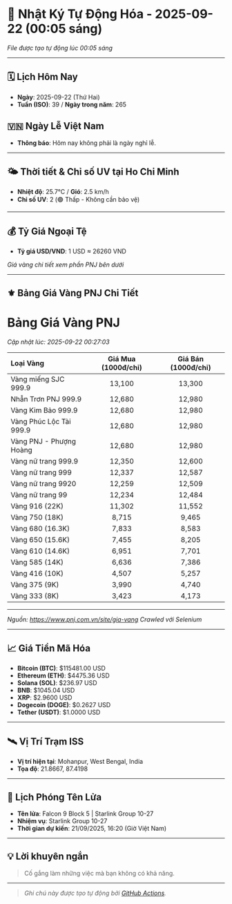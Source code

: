 # 🚀 Nhật Ký Tự Động Hóa - 2025-09-22 (00:05 sáng)

*File được tạo tự động lúc 00:05 sáng*

---
<!-- CALENDAR-MODULE -->
## 🗓️ Lịch Hôm Nay
- **Ngày**: 2025-09-22 (Thứ Hai)
- **Tuần (ISO)**: 39 / **Ngày trong năm**: 265

<!-- HOLIDAY-MODULE -->
## 🇻🇳 Ngày Lễ Việt Nam
- **Thông báo**: Hôm nay không phải là ngày nghỉ lễ.

---
<!-- WEATHER-UV-MODULE -->
## 🌤️ Thời tiết & Chỉ số UV tại Ho Chi Minh
- **Nhiệt độ**: 25.7°C / **Gió**: 2.5 km/h
- **Chỉ số UV**: 2 (🟢 Thấp - Không cần bảo vệ)

---
<!-- FINANCE-MODULE -->
## 💰 Tỷ Giá Ngoại Tệ
- **Tỷ giá USD/VND**: 1 USD ≈ 26260 VND

*Giá vàng chi tiết xem phần PNJ bên dưới*

---
<!-- PNJ-GOLD-MODULE -->
## ⚜️ Bảng Giá Vàng PNJ Chi Tiết

# Bảng Giá Vàng PNJ
*Cập nhật lúc: 2025-09-22 00:27:03*

| Loại Vàng | Giá Mua (1000đ/chỉ) | Giá Bán (1000đ/chỉ) |
|:---|:---:|:---:|
| Vàng miếng SJC 999.9 | 13,100 | 13,300 |
| Nhẫn Trơn PNJ 999.9 | 12,680 | 12,980 |
| Vàng Kim Bảo 999.9 | 12,680 | 12,980 |
| Vàng Phúc Lộc Tài 999.9 | 12,680 | 12,980 |
| Vàng PNJ - Phượng Hoàng | 12,680 | 12,980 |
| Vàng nữ trang 999.9 | 12,350 | 12,600 |
| Vàng nữ trang 999 | 12,337 | 12,587 |
| Vàng nữ trang 9920 | 12,259 | 12,509 |
| Vàng nữ trang 99 | 12,234 | 12,484 |
| Vàng 916 (22K) | 11,302 | 11,552 |
| Vàng 750 (18K) | 8,715 | 9,465 |
| Vàng 680 (16.3K) | 7,833 | 8,583 |
| Vàng 650 (15.6K) | 7,455 | 8,205 |
| Vàng 610 (14.6K) | 6,951 | 7,701 |
| Vàng 585 (14K) | 6,636 | 7,386 |
| Vàng 416 (10K) | 4,507 | 5,257 |
| Vàng 375 (9K) | 3,990 | 4,740 |
| Vàng 333 (8K) | 3,423 | 4,173 |

---
*Nguồn: https://www.pnj.com.vn/site/gia-vang*
*Crawled với Selenium*

---
<!-- CRYPTO-MODULE -->
## 📈 Giá Tiền Mã Hóa
- **Bitcoin (BTC)**: $115481.00 USD
- **Ethereum (ETH)**: $4475.36 USD
- **Solana (SOL)**: $236.97 USD
- **BNB**: $1045.04 USD
- **XRP**: $2.9600 USD
- **Dogecoin (DOGE)**: $0.2627 USD
- **Tether (USDT)**: $1.0000 USD

---
<!-- ISS-MODULE -->
## 🛰️ Vị Trí Trạm ISS
- **Vị trí hiện tại**: Mohanpur, West Bengal, India
- **Tọa độ**: 21.8667, 87.4198

---
<!-- LAUNCH-MODULE -->
## 🚀 Lịch Phóng Tên Lửa
- **Tên lửa**: Falcon 9 Block 5 | Starlink Group 10-27
- **Nhiệm vụ**: Starlink Group 10-27
- **Thời gian dự kiến**: 21/09/2025, 16:20 (Giờ Việt Nam)

---
<!-- ADVICE-MODULE -->
## 💡 Lời khuyên ngắn
> Cố gắng làm những việc mà bạn không có khả năng.

---
<!-- FOOTER-MODULE -->
> *Ghi chú này được tạo tự động bởi [GitHub Actions](https://github.com/features/actions).*
